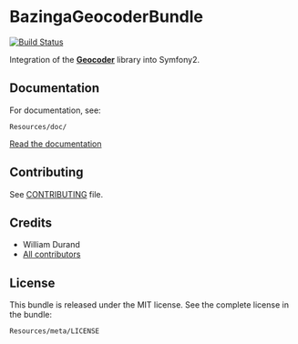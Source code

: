BazingaGeocoderBundle
=====================

[![Build
Status](https://secure.travis-ci.org/geocoder-php/BazingaGeocoderBundle.png)](http://travis-ci.org/geocoder-php/BazingaGeocoderBundle)

Integration of the [**Geocoder**](http://github.com/geocoder-php/Geocoder) library
into Symfony2.


Documentation
-------------

For documentation, see:

    Resources/doc/

[Read the documentation](https://github.com/geocoder-php/BazingaGeocoderBundle/blob/master/Resources/doc/index.md)


Contributing
------------

See
[CONTRIBUTING](https://github.com/geocoder-php/BazingaGeocoderBundle/blob/master/CONTRIBUTING.md)
file.


Credits
-------

* William Durand
* [All contributors](https://github.com/geocoder-php/BazingaGeocoderBundle/contributors)


License
-------

This bundle is released under the MIT license. See the complete license in the
bundle:

    Resources/meta/LICENSE

